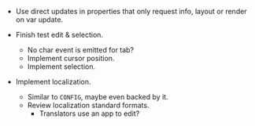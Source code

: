 * Use direct updates in properties that only request info, layout or render on var update.

* Finish test edit & selection.
    - No char event is emitted for tab?
    - Implement cursor position.
    - Implement selection.

* Implement localization.
    - Similar to `CONFIG`, maybe even backed by it.
    - Review localization standard formats.
        - Translators use an app to edit?